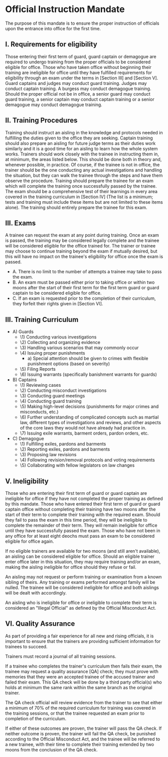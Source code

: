 # Official Instruction Mandate

The purpose of this mandate is to ensure the proper instruction of officials upon the entrance into office for the first time.

## I. Requirements for eligibility

Those entering their first term of guard, guard captain or demagogue are required to undergo training from the proper officials to be considered eligible for office. Those who have taken office without beginning their training are ineligible for office until they have fulfilled requirements for eligibility through an exam under the terms in [Section III] and [Section V]. Guard captains and judges may conduct guard training. Judges may conduct captain training. A burgess may conduct demagogue training.
Should the proper official not be in office, a senior guard may conduct guard training, a senior captain may conduct captain training or a senior demagogue may conduct demagogue training.

## II. Training Procedures

Training should instruct an aisling in the knowledge and protocols needed in fulfilling the duties given to the office they are seeking. Captain training should also prepare an aisling for future judge terms as their duties work similarly and it is a good time for an aisling to learn how the whole system works. Trainers should work closely with the trainee in instructing them in, at minimum, the areas listed below. This should be done both in theory and, whenever possible, in practice. Of course, if the trainee is not in office, the trainer should be the one conducting any actual investigations and handling the situation, but they can walk the trainee through the steps and have them observe the procedure.
Training should prepare the trainee for an exam which will complete the training once successfully passed by the trainee. The exam should be a comprehensive test of their learnings in every area covered in the training curriculum in [Section IV] (The list is a minimum; tests and training must include these items but are not limited to these items alone). The training should entirely prepare the trainee for this exam.

## III. Exams

A trainee can request the exam at any point during training. Once an exam is passed, the training may be considered legally complete and the trainee will be considered eligible for the office trained for. The trainer or trainee may choose to continue training beyond the exam if mutually desired, but this will have no impact on the trainee's eligibility for office once the exam is passed.

- A. There is no limit to the number of attempts a trainee may take to pass the exam.
- B. An exam must be passed either prior to taking office or within two moons after the start of their first term for the first term guard or guard captain to be considered eligible for office.
- C. If an exam is requested prior to the completion of their curriculum, they forfeit their rights given in [Section VI].

## III. Training Curriculum

- A) Guards
  - \1) Conducting various investigations
  - \2) Collecting and organizing evidence
  - \3) Handling various scenarios that may commonly occur
  - \4) Issuing proper punishments
    - a) Special attention should be given to crimes with flexible punishment options (based on severity)
  - \5) Filing Reports
  - \6) Issuing warrants (specifically banishment warrants for guards)
- B) Captains
  - \1) Reviewing cases
  - \2) Conducting misconduct investigations
  - \3) Conducting guard meetings
  - \4) Conducting guard training
  - \5) Making high-level decisions (punishments for major crimes and misconducts, etc.)
  - \6) Further understanding of complicated concepts such as martial law, different types of investigations and reviews, and other aspects of the core laws they would not have already had practice in.
  - \7) Issuing exile warrants, barment orders, pardon orders, etc.
- C) Demagogue
  - \1) Fulfilling exiles, pardons and barments
  - \2) Reporting exiles, pardons and barments
  - \3) Proposing law revisions
  - \4) Following revision/removal protocols and voting requirements
  - \5) Collaborating with fellow legislators on law changes

## ​V. Ineligibility

Those who are entering their first term of guard or guard captain are ineligible for office if they have not completed the proper training as defined by this mandate.
Those who have entered their first term of guard or guard captain office without completing their training have two moons after the start of their term to complete their training with the required exam. Should they fail to pass the exam in this time period, they will be ineligible to complete the remainder of their term. They will remain ineligible for office until they have successfully passed the exam.
Those who have not been in any office for at least eight deochs must pass an exam to be considered eligible for office again.

If no eligible trainers are available for two moons (and still aren't available), an aisling can be considered eligible for office. Should an eligible trainer enter office later in this situation, they may require training and/or an exam, making the aisling ineligible for office should they refuse or fail.

An aisling may not request or perform training or examination from a known sibling of theirs. Any training or exams performed amongst family will be nulled. The trainee will be considered ineligible for office and both aislings will be dealt with accordingly.

An aisling who is ineligible for office or ineligible to complete their term is considered an "Illegal Official" as defined by the Official Misconduct Act.

## VI. Quality Assurance

As part of providing a fair experience for all new and rising officials, it is important to ensure that the trainers are providing sufficient information for trainees to succeed.

Trainers must record a journal of all training sessions.

If a trainee who completes the trainer's curriculum then fails their exam, the trainee may request a quality assurance [QA] check; they must prove with memories that they were an accepted trainee of the accused trainer and failed their exam. This QA check will be done by a third party official(s) who holds at minimum the same rank within the same branch as the original trainer.

The QA check official will review evidence from the trainer to see that either a minimum of 70% of the required curriculum for training was covered in the training sessions, or that the trainee requested an exam prior to completion of the curriculum.

If either of these outcomes are proven, the trainer will pass the QA check. If neither outcome is proven, the trainer will fail the QA check, be punished according to the Official Misconduct Act, and the trainee will be referred to a new trainee, with their time to complete their training extended by two moons from the conclusion of the QA check.
